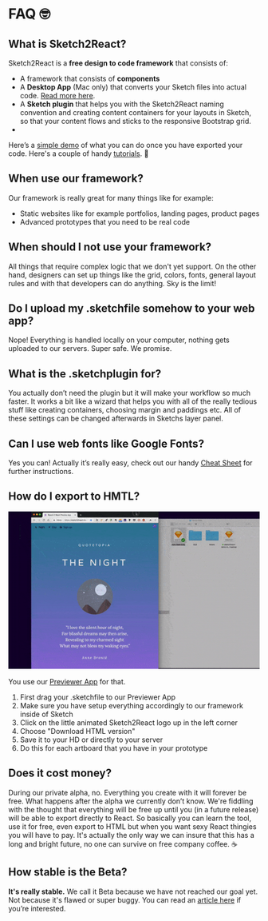 # FAQ 🤓

## What is Sketch2React?

Sketch2React is a **free design to code framework** that consists of:

* A framework that consists of **components**
* A **Desktop App** \(Mac only\) that converts your Sketch files into actual code. [Read more here](https://sketch2react.gitbook.io/sketch2react-io/develop/code-app).
* A **Sketch plugin** that helps you with the Sketch2React naming convention and creating content containers for your layouts in Sketch, so that your content flows and sticks to the responsive Bootstrap grid.
* 
Here’s a [simple demo](https://sketch2react.io/demoupload/vanilla/index.html) of what you can do once you have exported your code. Here's a couple of handy [tutorials](https://sketch2react.io/docs/tutorials.php). 📼

## When use our framework?

Our framework is really great for many things like for example:

* Static websites like for example portfolios, landing pages, product pages
* Advanced prototypes that you need to be real code

## When should I not use your framework?

All things that require complex logic that we don't yet support. On the other hand, designers can set up things like the grid, colors, fonts, general layout rules and with that developers can do anything. Sky is the limit!

## Do I upload my .sketchfile somehow to your web app?

Nope! Everything is handled locally on your computer, nothing gets uploaded to our servers. Super safe. We promise.

## What is the .sketchplugin for?

You actually don’t need the plugin but it will make your workflow so much faster. It works a bit like a wizard that helps you with all of the really tedious stuff like creating containers, choosing margin and paddings etc. All of these settings can be changed afterwards in Sketchs layer panel.

## Can I use web fonts like Google Fonts?

Yes you can! Actually it’s really easy, check out our handy [Cheat Sheet](https://sketch2react.gitbook.io/sketch2react-io/~/edit/drafts/-LLAM2hl82xAVmvUkC0F/faq) for further instructions.

## How do I export to HMTL?

![](.gitbook/assets/savetohtml.gif)

You use our [Previewer App](https://sketch2react.io/sketch2reactpreviewer/) for that. 

1. First drag your .sketchfile to our Previewer App
2. Make sure you have setup everything accordingly to our framework inside of Sketch
3. Click on the little animated Sketch2React logo up in the left corner
4. Choose "Download HTML version"
5. Save it to your HD or directly to your server
6. Do this for each artboard that you have in your prototype

## Does it cost money?

During our private alpha, no. Everything you create with it will forever be free. What happens after the alpha we currently don’t know. We're fiddling with the thought that everything will be free up until you \(in a future release\) will be able to export directly to React. So basically you can learn the tool, use it for free, even export to HTML but when you want sexy React thingies you will have to pay. It's actually the only way we can insure that this has a long and bright future, no one can survive on free company coffee. ☕️ 

## How stable is the Beta?

**It's really stable.** We call it Beta because we have not reached our goal yet. Not because it's flawed or super buggy. You can read an [article here](http://bit.ly/2y0iMBt) if you’re interested.



